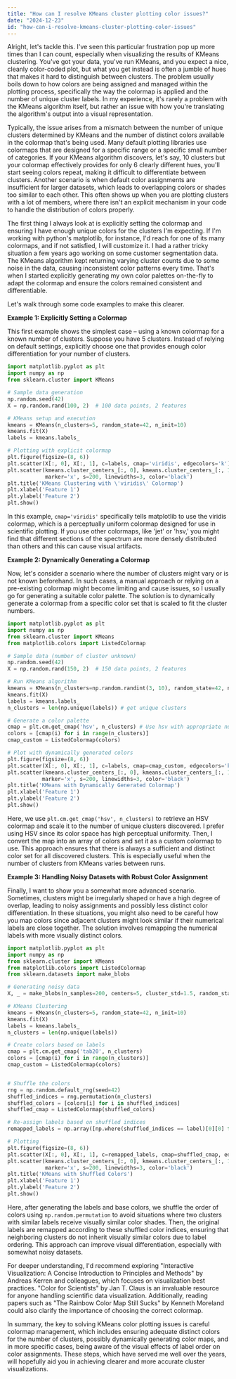```yaml
---
title: "How can I resolve KMeans cluster plotting color issues?"
date: "2024-12-23"
id: "how-can-i-resolve-kmeans-cluster-plotting-color-issues"
---
```


Alright, let's tackle this. I've seen this particular frustration pop up more times than I can count, especially when visualizing the results of KMeans clustering. You've got your data, you've run KMeans, and you expect a nice, cleanly color-coded plot, but what you get instead is often a jumble of hues that makes it hard to distinguish between clusters. The problem usually boils down to how colors are being assigned and managed within the plotting process, specifically the way the colormap is applied and the number of unique cluster labels. In my experience, it's rarely a problem with the KMeans algorithm itself, but rather an issue with how you're translating the algorithm's output into a visual representation.

Typically, the issue arises from a mismatch between the number of unique clusters determined by KMeans and the number of distinct colors available in the colormap that's being used. Many default plotting libraries use colormaps that are designed for a specific range or a specific small number of categories. If your KMeans algorithm discovers, let's say, 10 clusters but your colormap effectively provides for only 6 clearly different hues, you'll start seeing colors repeat, making it difficult to differentiate between clusters. Another scenario is when default color assignments are insufficient for larger datasets, which leads to overlapping colors or shades too similar to each other. This often shows up when you are plotting clusters with a lot of members, where there isn't an explicit mechanism in your code to handle the distribution of colors properly.

The first thing I always look at is explicitly setting the colormap and ensuring I have enough unique colors for the clusters I'm expecting. If I'm working with python's matplotlib, for instance, I'd reach for one of its many colormaps, and if not satisfied, I will customize it. I had a rather tricky situation a few years ago working on some customer segmentation data. The KMeans algorithm kept returning varying cluster counts due to some noise in the data, causing inconsistent color patterns every time. That's when I started explicitly generating my own color palettes on-the-fly to adapt the colormap and ensure the colors remained consistent and differentiable.

Let's walk through some code examples to make this clearer.

**Example 1: Explicitly Setting a Colormap**

This first example shows the simplest case – using a known colormap for a known number of clusters. Suppose you have 5 clusters. Instead of relying on default settings, explicitly choose one that provides enough color differentiation for your number of clusters.

```python
import matplotlib.pyplot as plt
import numpy as np
from sklearn.cluster import KMeans

# Sample data generation
np.random.seed(42)
X = np.random.rand(100, 2)  # 100 data points, 2 features

# KMeans setup and execution
kmeans = KMeans(n_clusters=5, random_state=42, n_init=10)
kmeans.fit(X)
labels = kmeans.labels_

# Plotting with explicit colormap
plt.figure(figsize=(8, 6))
plt.scatter(X[:, 0], X[:, 1], c=labels, cmap='viridis', edgecolors='k')
plt.scatter(kmeans.cluster_centers_[:, 0], kmeans.cluster_centers_[:, 1],
            marker='x', s=200, linewidths=3, color='black')
plt.title('KMeans Clustering with \'viridis\' Colormap')
plt.xlabel('Feature 1')
plt.ylabel('Feature 2')
plt.show()
```

In this example, `cmap='viridis'` specifically tells matplotlib to use the viridis colormap, which is a perceptually uniform colormap designed for use in scientific plotting. If you use other colormaps, like 'jet' or 'hsv,' you might find that different sections of the spectrum are more densely distributed than others and this can cause visual artifacts.

**Example 2: Dynamically Generating a Colormap**

Now, let's consider a scenario where the number of clusters might vary or is not known beforehand. In such cases, a manual approach or relying on a pre-existing colormap might become limiting and cause issues, so I usually go for generating a suitable color palette. The solution is to dynamically generate a colormap from a specific color set that is scaled to fit the cluster numbers.

```python
import matplotlib.pyplot as plt
import numpy as np
from sklearn.cluster import KMeans
from matplotlib.colors import ListedColormap

# Sample data (number of cluster unknown)
np.random.seed(42)
X = np.random.rand(150, 2)  # 150 data points, 2 features

# Run KMeans algorithm
kmeans = KMeans(n_clusters=np.random.randint(3, 10), random_state=42, n_init=10) # dynamic n_clusters
kmeans.fit(X)
labels = kmeans.labels_
n_clusters = len(np.unique(labels)) # get unique clusters

# Generate a color palette
cmap = plt.cm.get_cmap('hsv', n_clusters) # Use hsv with appropriate number of colors
colors = [cmap(i) for i in range(n_clusters)]
cmap_custom = ListedColormap(colors)

# Plot with dynamically generated colors
plt.figure(figsize=(8, 6))
plt.scatter(X[:, 0], X[:, 1], c=labels, cmap=cmap_custom, edgecolors='k')
plt.scatter(kmeans.cluster_centers_[:, 0], kmeans.cluster_centers_[:, 1],
           marker='x', s=200, linewidths=3, color='black')
plt.title('KMeans with Dynamically Generated Colormap')
plt.xlabel('Feature 1')
plt.ylabel('Feature 2')
plt.show()
```

Here, we use `plt.cm.get_cmap('hsv', n_clusters)` to retrieve an HSV colormap and scale it to the number of unique clusters discovered. I prefer using HSV since its color space has high perceptual uniformity. Then, I convert the map into an array of colors and set it as a custom colormap to use. This approach ensures that there is always a sufficient and distinct color set for all discovered clusters. This is especially useful when the number of clusters from KMeans varies between runs.

**Example 3: Handling Noisy Datasets with Robust Color Assignment**

Finally, I want to show you a somewhat more advanced scenario. Sometimes, clusters might be irregularly shaped or have a high degree of overlap, leading to noisy assignments and possibly less distinct color differentiation. In these situations, you might also need to be careful how you map colors since adjacent clusters might look similar if their numerical labels are close together. The solution involves remapping the numerical labels with more visually distinct colors.

```python
import matplotlib.pyplot as plt
import numpy as np
from sklearn.cluster import KMeans
from matplotlib.colors import ListedColormap
from sklearn.datasets import make_blobs

# Generating noisy data
X, _ = make_blobs(n_samples=200, centers=5, cluster_std=1.5, random_state=42)

# KMeans Clustering
kmeans = KMeans(n_clusters=5, random_state=42, n_init=10)
kmeans.fit(X)
labels = kmeans.labels_
n_clusters = len(np.unique(labels))

# Create colors based on labels
cmap = plt.cm.get_cmap('tab20', n_clusters)
colors = [cmap(i) for i in range(n_clusters)]
cmap_custom = ListedColormap(colors)


# Shuffle the colors
rng = np.random.default_rng(seed=42)
shuffled_indices = rng.permutation(n_clusters)
shuffled_colors = [colors[i] for i in shuffled_indices]
shuffled_cmap = ListedColormap(shuffled_colors)

# Re-assign labels based on shuffled indices
remapped_labels = np.array([np.where(shuffled_indices == label)[0][0] for label in labels])

# Plotting
plt.figure(figsize=(8, 6))
plt.scatter(X[:, 0], X[:, 1], c=remapped_labels, cmap=shuffled_cmap, edgecolors='k')
plt.scatter(kmeans.cluster_centers_[:, 0], kmeans.cluster_centers_[:, 1],
            marker='x', s=200, linewidths=3, color='black')
plt.title('KMeans with Shuffled Colors')
plt.xlabel('Feature 1')
plt.ylabel('Feature 2')
plt.show()
```

Here, after generating the labels and base colors, we shuffle the order of colors using `np.random.permutation` to avoid situations where two clusters with similar labels receive visually similar color shades. Then, the original labels are remapped according to these shuffled color indices, ensuring that neighboring clusters do not inherit visually similar colors due to label ordering. This approach can improve visual differentiation, especially with somewhat noisy datasets.

For deeper understanding, I'd recommend exploring "Interactive Visualization: A Concise Introduction to Principles and Methods" by Andreas Kerren and colleagues, which focuses on visualization best practices. "Color for Scientists" by Jan T. Claus is an invaluable resource for anyone handling scientific data visualization. Additionally, reading papers such as "The Rainbow Color Map Still Sucks" by Kenneth Moreland could also clarify the importance of choosing the correct colormap.

In summary, the key to solving KMeans color plotting issues is careful colormap management, which includes ensuring adequate distinct colors for the number of clusters, possibly dynamically generating color maps, and in more specific cases, being aware of the visual effects of label order on color assignments. These steps, which have served me well over the years, will hopefully aid you in achieving clearer and more accurate cluster visualizations.
